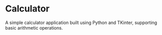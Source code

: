 # Calculator
A simple calculator application built using Python and TKinter, supporting basic arithmetic operations.

